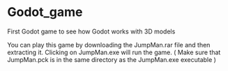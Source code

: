 # Godot_game
First Godot game to see how Godot works with 3D models 

You can play this game by downloading the JumpMan.rar file and then extracting it.
Clicking on JumpMan.exe will run the game. ( Make sure that JumpMan.pck is in the same directory as the JumpMan.exe executable )


